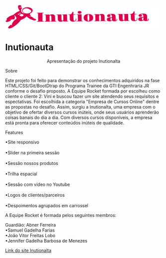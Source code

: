 <img src="/images/nomelogo.svg">
<h1>Inutionauta</h1>
<p align="center">Apresentação do projeto Inutionalta<p>
Sobre
<p>Este projeto foi feito para demonstrar os conhecimentos adquiridos na fase HTML/CSS/Git/BootDtrap do Programa Trainee da GTI Engenhraria JR conforme o desafio proposto. A Equipe Rocket formada por escolheu como cliente o cliente 2: Vini e buscou fazer um site atendendo seus requisitos e espectativas. Foi escolhida a categoria "Empresa de Cursos Online" dentre as propostas no desafio. Assim, surgiu a Inutionalta, uma empresa com o objetivo de ofertar diversos cursos inúteis, onde seus usuários aprenderão coisas banais do dia a dia. Com diversos cursos disponíveis, a empresa está pronta para oferecer conteúdos inúteis de qualidade.<p>
Features
<p>•Site responsivo<br>
<br>•Slider na primeira sessão<br>
<br>•Sessão nossos produtos<br>
<br>•Trilha espacial<br>
<br>•Sessão com vídeo no Youtube<br>
<br>•Logos de clientes/parceiros<br>
<br>•Despoimentos agrupados em carrossel</p>

A Equipe Rocket é formada pelos seguintes membros:
<p>Guardião: Abner Ferreira<br>
•Samuel Gadelha Farias<br>
•João Vitor Freitas Lobo<br>
•Jennifer Gadelha Barbosa de Menezes<br>

<p><a href= https://inutionauta.netlify.app>Link do site Inutionalta<p>
